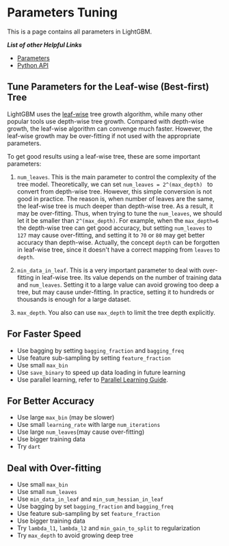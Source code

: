 # Parameters Tuning

This is a page contains all parameters in LightGBM.

***List of other Helpful Links***
* [Parameters](./Parameters.md)
* [Python API](./python/lightgbm.rst)

## Tune Parameters for the Leaf-wise (Best-first) Tree

LightGBM uses the [leaf-wise](./Features.md) tree growth algorithm, while many other popular tools use depth-wise tree growth. Compared with depth-wise growth, the leaf-wise algorithm can convenge much faster. However, the leaf-wise growth may be over-fitting if not used with the appropriate parameters. 

To get good results using a leaf-wise tree, these are some important parameters:

1. ```num_leaves```. This is the main parameter to control the complexity of the tree model. Theoretically, we can set ```num_leaves = 2^(max_depth) ``` to convert from depth-wise tree. However, this simple conversion is not good in practice. The reason is, when number of leaves are the same, the leaf-wise tree is much deeper than depth-wise tree. As a result, it may be over-fitting. Thus, when trying to tune the ```num_leaves```, we should let it be smaller than ```2^(max_depth)```. For example, when the ```max_depth=6``` the depth-wise tree can get good accuracy, but setting ```num_leaves``` to ```127``` may cause over-fitting, and setting it to ```70``` or ```80``` may get better accuracy than depth-wise. Actually, the concept ```depth``` can be forgotten in leaf-wise tree, since it doesn't have a correct mapping from ```leaves``` to ```depth```. 

2. ```min_data_in_leaf```. This is a very important parameter to deal with over-fitting in leaf-wise tree. Its value depends on the number of training data and ```num_leaves```. Setting it to a large value can avoid growing too deep a tree, but may cause under-fitting. In practice, setting it to hundreds or thousands is enough for a large dataset. 

3. ```max_depth```. You also can use ```max_depth``` to limit the tree depth explicitly. 


## For Faster Speed

* Use bagging by setting ```bagging_fraction``` and ```bagging_freq``` 
* Use feature sub-sampling by setting ```feature_fraction```
* Use small ```max_bin```
* Use ```save_binary``` to speed up data loading in future learning
* Use parallel learning, refer to [Parallel Learning Guide](./Parallel-Learning-Guide.rst).

## For Better Accuracy

* Use large ```max_bin``` (may be slower)
* Use small ```learning_rate``` with large ```num_iterations```
* Use large ```num_leaves```(may cause over-fitting)
* Use bigger training data
* Try ```dart```

## Deal with Over-fitting

* Use small ```max_bin```
* Use small ```num_leaves```
* Use ```min_data_in_leaf``` and ```min_sum_hessian_in_leaf```
* Use bagging by set ```bagging_fraction``` and ```bagging_freq``` 
* Use feature sub-sampling by set ```feature_fraction```
* Use bigger training data
* Try ```lambda_l1```, ```lambda_l2``` and ```min_gain_to_split``` to regularization
* Try ```max_depth``` to avoid growing deep tree 
